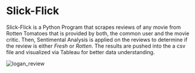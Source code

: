 # Slick-Flick

Slick-Flick is a Python Program that scrapes reviews of any movie from Rotten Tomatoes that is provided by both, the common user and the movie critic. Then, Sentimental Analysis is applied on the reviews to determine if the review is either *Fresh* or *Rotten*. The results are pushed into the a csv file and visualized via Tableau for better data understanding.

![logan_review](https://cloud.githubusercontent.com/assets/15202558/24163146/1dd3baf4-0e40-11e7-851f-1979c8042386.png)

